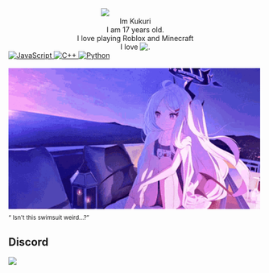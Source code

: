 <div>
<img src="https://static.wikia.nocookie.net/blue-archive/images/c/c7/Hina_Swimsuit_Portrait.png/revision/latest?cb=20220420072715" width="320" align="right" />
<br/>
<div align="center">
   Im Kukuri<br/>
   I am 17 years old.<br/>
   I love playing Roblox and Minecraft<br/>
   I love <img src="https://i.imgur.com/Xjb867j.png" alt="." width="16" height="16"/>
</div>
<div align="left">
    <a href="https://www.javascript.com/">
      <img alt="JavaScript" src="https://img.shields.io/badge/JavaScript-F7DF1E?style=for-the-badge&logo=javascript&logoColor=black" />
    </a>
    <a href="https://isocpp.org/">
      <img alt="C++" src="https://img.shields.io/badge/C++-00599C?style=for-the-badge&logo=c%2B%2B&logoColor=white" />
    </a>
    <a href="https://www.python.org/">
      <img alt="Python" src="https://img.shields.io/badge/Python-3776AB?style=for-the-badge&logo=python&logoColor=white" />
    </a>
</div>

<br/>

<div align="left">
  <img src="images/hina.gif" width="500" /><br/>
  <sub>“	Isn't this swimsuit weird...?”</sub>
</div>
</div>

## Discord
<a href="https://discord.com/users/1390890302625284170"><img src="https://lanyard.cnrad.dev/api/591837095954350092?showDisplayName=true" /></a>
